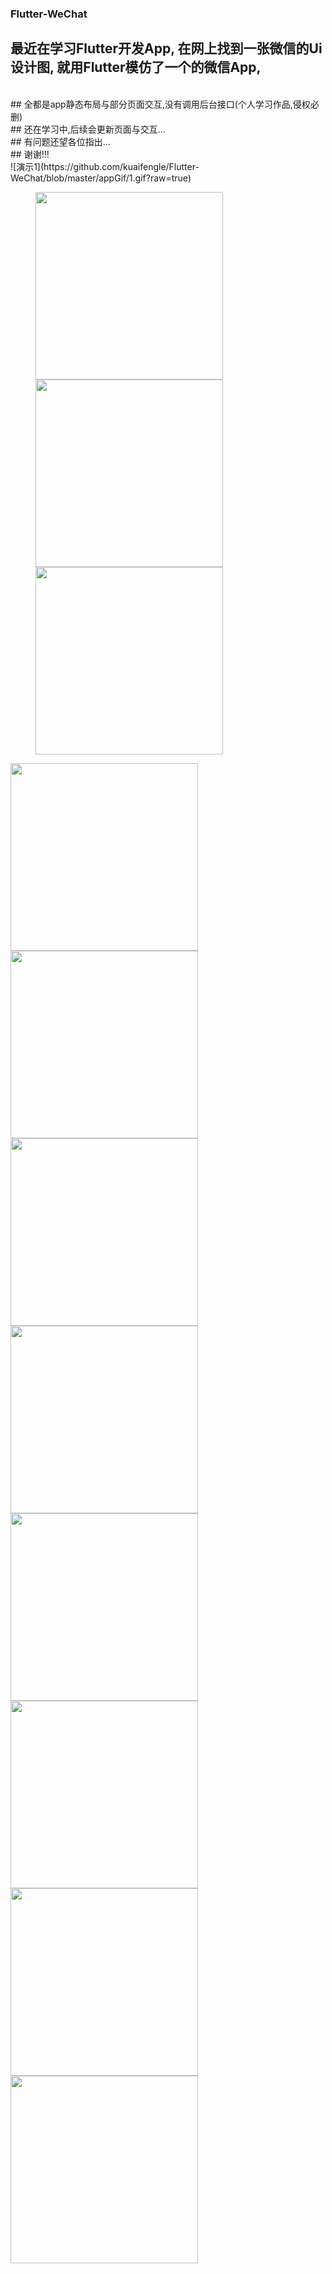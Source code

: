 ### Flutter-WeChat
## 最近在学习Flutter开发App, 在网上找到一张微信的Ui设计图, 就用Flutter模仿了一个的微信App, 
<br>
## 全都是app静态布局与部分页面交互,没有调用后台接口(个人学习作品,侵权必删)
<br>
## 还在学习中,后续会更新页面与交互...
<br>
## 有问题还望各位指出...
<br>
## 谢谢!!!
<br/>
![演示1](https://github.com/kuaifengle/Flutter-WeChat/blob/master/appGif/1.gif?raw=true)
<br/>
<figure class="half">
  <img src="https://github.com/kuaifengle/Flutter-WeChat/blob/master/appGif/2.png?raw=true" width=300/>
  <img src="https://github.com/kuaifengle/Flutter-WeChat/blob/master/appGif/3.png?raw=true" width=300/>
  <img src="https://github.com/kuaifengle/Flutter-WeChat/blob/master/appGif/4.png?raw=true" width=300/>
</figure >
<img src="https://github.com/kuaifengle/Flutter-WeChat/blob/master/appGif/5.png?raw=true" width=300/>
<img src="https://github.com/kuaifengle/Flutter-WeChat/blob/master/appGif/6.png?raw=true" width=300/>
<img src="https://github.com/kuaifengle/Flutter-WeChat/blob/master/appGif/7.png?raw=true" width=300/>
<img src="https://github.com/kuaifengle/Flutter-WeChat/blob/master/appGif/8.png?raw=true" width=300/>
<img src="https://github.com/kuaifengle/Flutter-WeChat/blob/master/appGif/9.png?raw=true" width=300/>
<img src="https://github.com/kuaifengle/Flutter-WeChat/blob/master/appGif/10.png?raw=true" width=300/>
<img src="https://github.com/kuaifengle/Flutter-WeChat/blob/master/appGif/11.png?raw=true" width=300/>
<img src="https://github.com/kuaifengle/Flutter-WeChat/blob/master/appGif/12.png?raw=true" width=300/>
